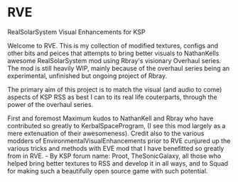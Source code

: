 RVE
===

RealSolarSystem Visual Enhancements for KSP

Welcome to RVE. This is my collection of modified textures, configs and other bits and peices that attempts to bring better visuals to NathanKells awesome RealSolarSystem mod using Rbray's visionary Overhaul series.
The mod is still heavily WIP, mainly because of the overhaul series being an experimental, unfinished but ongoing project of Rbray.

The primary aim of this project is to match the visual (and audio to come) aspects of KSP RSS as best I can to its real life couterparts, through the power of the overhaul series.


First and foremost Maximum kudos to NathanKell and Rbray who have contributed so greatly to KerbalSpaceProgram, (I see this mod largely as a mere extenuation of their awesomeness).
Credit also to the various modders of EnvironmentalVisualEnhancements prior to RVE cunjured up the various tricks and methods with EVE mod that I have benefitted so greatly from in RVE. - By KSP forum name: Proot, TheSonicGalaxy, all those who helped bring better textures to RSS and develop it in all ways, and to Squad for making such a beautifully open source game with such potential.
